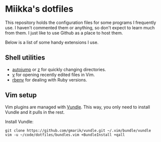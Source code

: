 # Miikka's dotfiles

This repository holds the configuration files for some programs I frequently
use. I haven't commented them or anything, so don't expect to learn much from
them. I just like to use Github as a place to host them.

Below is a list of some handy extensions I use.

## Shell utilities

* [autojump](https://github.com/joelthelion/autojump) or
  [z](https://github.com/rupa/z) for quickly changing directories.
* [v](https://github.com/rupa/v) for opening recently edited files in Vim.
* [rbenv](https://github.com/sstephenson/rbenv) for dealing with Ruby versions.

## Vim setup

Vim plugins are managed with [Vundle](https://github.com/gmarik/vundle). This
way, you only need to install Vundle and it pulls in the rest.

Install Vundle:

    git clone https://github.com/gmarik/vundle.git ~/.vim/bundle/vundle 
    vim -u ~/code/dotfiles/bundles.vim +BundleInstall +qall
